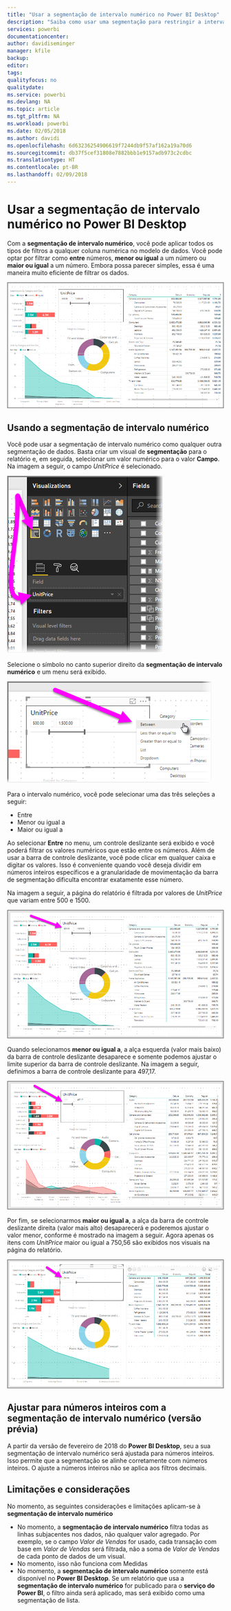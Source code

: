 ```yaml
---
title: "Usar a segmentação de intervalo numérico no Power BI Desktop"
description: "Saiba como usar uma segmentação para restringir a intervalos numéricos no Power BI Desktop"
services: powerbi
documentationcenter: 
author: davidiseminger
manager: kfile
backup: 
editor: 
tags: 
qualityfocus: no
qualitydate: 
ms.service: powerbi
ms.devlang: NA
ms.topic: article
ms.tgt_pltfrm: NA
ms.workload: powerbi
ms.date: 02/05/2018
ms.author: davidi
ms.openlocfilehash: 6d63236254906619f7244db9f57af162a19a70d6
ms.sourcegitcommit: db37f5cef31808e7882bbb1e9157adb973c2cdbc
ms.translationtype: HT
ms.contentlocale: pt-BR
ms.lasthandoff: 02/09/2018
---
```

# <a name="use-the-numeric-range-slicer-in-power-bi-desktop"></a>Usar a segmentação de intervalo numérico no Power BI Desktop
Com a **segmentação de intervalo numérico**, você pode aplicar todos os tipos de filtros a qualquer coluna numérica no modelo de dados. Você pode optar por filtrar como **entre** números, **menor ou igual** a um número ou **maior ou igual** a um número. Embora possa parecer simples, essa é uma maneira muito eficiente de filtrar os dados.

![](media/desktop-slicer-numeric-range/slicer-numeric-range_2.png)

## <a name="using-the-numeric-range-slicer"></a>Usando a segmentação de intervalo numérico
Você pode usar a segmentação de intervalo numérico como qualquer outra segmentação de dados. Basta criar um visual de **segmentação** para o relatório e, em seguida, selecionar um valor numérico para o valor **Campo**. Na imagem a seguir, o campo *UnitPrice* é selecionado.

![](media/desktop-slicer-numeric-range/slicer-numeric-range_3.png)

Selecione o símbolo no canto superior direito da **segmentação de intervalo numérico** e um menu será exibido.

![](media/desktop-slicer-numeric-range/slicer-numeric-range_4.png)

Para o intervalo numérico, você pode selecionar uma das três seleções a seguir:

* Entre
* Menor ou igual a
* Maior ou igual a

Ao selecionar **Entre** no menu, um controle deslizante será exibido e você poderá filtrar os valores numéricos que estão entre os números. Além de usar a barra de controle deslizante, você pode clicar em qualquer caixa e digitar os valores. Isso é conveniente quando você deseja dividir em números inteiros específicos e a granularidade de movimentação da barra de segmentação dificulta encontrar exatamente esse número.

Na imagem a seguir, a página do relatório é filtrada por valores de *UnitPrice* que variam entre 500 e 1500.

![](media/desktop-slicer-numeric-range/slicer-numeric-range_5.png)

Quando selecionamos **menor ou igual a**, a alça esquerda (valor mais baixo) da barra de controle deslizante desaparece e somente podemos ajustar o limite superior da barra de controle deslizante. Na imagem a seguir, definimos a barra de controle deslizante para 497,17.

![](media/desktop-slicer-numeric-range/slicer-numeric-range_6.png)

Por fim, se selecionarmos **maior ou igual a**, a alça da barra de controle deslizante direita (valor mais alto) desaparecerá e poderemos ajustar o valor menor, conforme é mostrado na imagem a seguir. Agora apenas os itens com *UnitPrice* maior ou igual a 750,56 são exibidos nos visuais na página do relatório.

![](media/desktop-slicer-numeric-range/slicer-numeric-range_7.png)

## <a name="snap-to-whole-numbers-with-the-numeric-range-slicer-preview"></a>Ajustar para números inteiros com a segmentação de intervalo numérico (versão prévia)

A partir da versão de fevereiro de 2018 do **Power BI Desktop**, seu a sua segmentação de intervalo numérico será ajustada para números inteiros. Isso permite que a segmentação se alinhe corretamente com números inteiros. O ajuste a números inteiros não se aplica aos filtros decimais.


## <a name="limitations-and-considerations"></a>Limitações e considerações
No momento, as seguintes considerações e limitações aplicam-se à **segmentação de intervalo numérico**

* No momento, a **segmentação de intervalo numérico** filtra todas as linhas subjacentes nos dados, não qualquer valor agregado. Por exemplo, se o campo *Valor de Vendas* for usado, cada transação com base em *Valor de Vendas* será filtrada, não a soma de *Valor de Vendas* de cada ponto de dados de um visual.
* No momento, isso não funciona com Medidas
* No momento, a **segmentação de intervalo numérico** somente está disponível no **Power BI Desktop**. Se um relatório que usa a **segmentação de intervalo numérico** for publicado para o **serviço do Power BI**, o filtro ainda será aplicado, mas será exibido como uma segmentação de lista.

